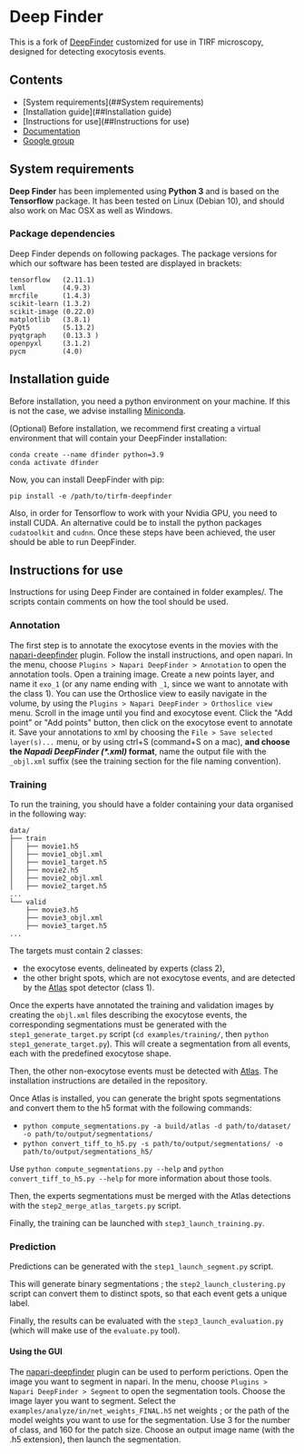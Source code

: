 # Deep Finder

This is a fork of [DeepFinder](https://github.com/deep-finder/cryoet-deepfinder) customized for use in TIRF microscopy, designed for detecting exocytosis events. 

## Contents
- [System requirements](##System requirements)
- [Installation guide](##Installation guide)
- [Instructions for use](##Instructions for use)
- [Documentation](https://cryoet-deepfinder.readthedocs.io/en/latest/)
- [Google group](https://groups.google.com/g/deepfinder)

## System requirements
**Deep Finder** has been implemented using **Python 3** and is based on the **Tensorflow** package. It has been tested on Linux (Debian 10), and should also work on Mac OSX as well as Windows.

### Package dependencies
Deep Finder depends on following packages. The package versions for which our software has been tested are displayed in brackets:
```
tensorflow   (2.11.1)
lxml         (4.9.3)
mrcfile      (1.4.3)
scikit-learn (1.3.2)
scikit-image (0.22.0)
matplotlib   (3.8.1)
PyQt5        (5.13.2)
pyqtgraph    (0.13.3 )
openpyxl     (3.1.2)
pycm         (4.0)
```

## Installation guide
Before installation, you need a python environment on your machine. 
If this is not the case, we advise installing [Miniconda](https://docs.conda.io/en/latest/miniconda.html).

(Optional) Before installation, we recommend first creating a virtual environment that will contain your DeepFinder installation:
```
conda create --name dfinder python=3.9
conda activate dfinder
```

Now, you can install DeepFinder with pip:
```
pip install -e /path/to/tirfm-deepfinder
```

Also, in order for Tensorflow to work with your Nvidia GPU, you need to install CUDA. 
An alternative could be to install the python packages `cudatoolkit` and `cudnn`.
Once these steps have been achieved, the user should be able to run DeepFinder.

## Instructions for use

Instructions for using Deep Finder are contained in folder examples/. The scripts contain comments on how the tool should be used.

### Annotation

The first step is to annotate the exocytose events in the movies with the [napari-deepfinder](https://github.com/deep-finder/napari-deepfinder) plugin.
Follow the install instructions, and open napari.
In the menu, choose `Plugins > Napari DeepFinder > Annotation`  to open the annotation tools.
Open a training image.
Create a new points layer, and name it `exo_1` (or any name ending with `_1`, since we want to annotate with the class 1).
You can use the Orthoslice view to easily navigate in the volume, by using the `Plugins > Napari DeepFinder > Orthoslice view` menu.
Scroll in the image until you find and exocytose event.
Click the "Add point" or "Add points" button, then click on the exocytose event to annotate it.
Save your annotations to xml by choosing the `File > Save selected layer(s)...` menu, or by using ctrl+S (command+S on a mac), **and choose the *Napadi DeepFinder (\*.xml)* format**, name the output file with the `_objl.xml` suffix (see the training section for the file naming convention).

### Training

To run the training, you should have a folder containing your data organised in the following way:

```
data/
├── train
│   ├── movie1.h5
│   ├── movie1_objl.xml
│   ├── movie1_target.h5
│   ├── movie2.h5
│   ├── movie2_objl.xml
│   ├── movie2_target.h5
...
└── valid
    ├── movie3.h5
    ├── movie3_objl.xml
    ├── movie3_target.h5
...
```

The targets must contain 2 classes:
- the exocytose events, delineated by experts (class 2),
- the other bright spots, which are not exocytose events, and are detected by the [Atlas](https://gitlab.inria.fr/serpico/atlas) spot detector (class 1).

Once the experts have annotated the training and validation images by creating the `objl.xml` files describing the exocytose events, the corresponding segmentations must be generated with the `step1_generate_target.py` script (`cd examples/training/`, then `python step1_generate_target.py`). This will create a segmentation from all events, each with the predefined exocytose shape.

Then, the other non-exocytose events must be detected with [Atlas](https://gitlab.inria.fr/serpico/atlas). The installation instructions are detailed in the repository.

Once Atlas is installed, you can generate the bright spots segmentations and convert them to the h5 format with the following commands:
- `python compute_segmentations.py -a build/atlas -d path/to/dataset/ -o path/to/output/segmentations/`
- `python convert_tiff_to_h5.py -s path/to/output/segmentations/ -o path/to/output/segmentations_h5/`

Use `python compute_segmentations.py --help` and `python convert_tiff_to_h5.py --help` for more information about those tools.

Then, the experts segmentations must be merged with the Atlas detections with the `step2_merge_atlas_targets.py` script.

Finally, the training can be launched with `step3_launch_training.py`.

### Prediction

Predictions can be generated with the `step1_launch_segment.py` script. 

This will generate binary segmentations ; the `step2_launch_clustering.py` script can convert them to distinct spots, so that each event gets a unique label.

Finally, the results can be evaluated with the `step3_launch_evaluation.py` (which will make use of the `evaluate.py` tool).

#### Using the GUI

The [napari-deepfinder](https://github.com/deep-finder/napari-deepfinder) plugin can be used to perform perictions.
Open the image you want to segment in napari.
In the menu, choose `Plugins > Napari DeepFinder > Segment`  to open the segmentation tools.
Choose the image layer you want to segment.
Select the `examples/analyze/in/net_weights_FINAL.h5` net weights ; or the path of the model weights you want to use for the segmentation.
Use 3 for the number of class, and 160 for the patch size.
Choose an output image name (with the .h5 extension), then launch the segmentation.